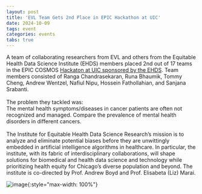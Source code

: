```yaml
---
layout: post
title: 'EVL Team Gets 2nd Place in EPIC Hackathon at UIC'
date: 2024-10-09
tags: event
categories: events
tabs: true
---
```


A team of collaborating researchers from EVL and others from the Equitable Health Data Science Institute (EHDS) members placed 2nd out of 17 teams in the EPIC COSMOS <a href="https://hds.uic.edu/">Hackaton at UIC sponsored by the EHDS</a>.  Team members consisted of Ranga Chandrasekaran, Runa Bhaumik, Tommy Cheng, Andrew Wentzel, Nafiul Nipu, Hossein Fathollahian, and Sanjana Srabanti.<br><br>
The problem they tackled was:<br>
The mental health symptoms/diseases in cancer patients are often not recognized and managed.  Compare the prevalence of mental health disorders in different cancers.<br><br>
The Institute for Equitable Health Data Science Research&rsquo;s mission is to analyze and eliminate potential biases before they are unwittingly embedded in artificial intelligence algorithms in healthcare. In particular, the institute, with its fabric of interdisciplinary collaborations, will shape solutions for biomedical and health data science and technology while prioritizing health equity for Chicago&rsquo;s diverse population and beyond.  The institute is co-directed by Prof. Andrew Boyd and Prof. Elisabeta (Liz) Marai.

![image](https://www.evl.uic.edu/output/originals/iehdsr.png-srcw.jpg){:style="max-width: 100%"}

